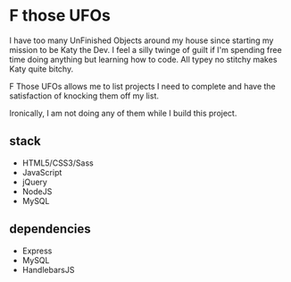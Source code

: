 # F those UFOs

I have too many UnFinished Objects around my house since starting my mission to be Katy the Dev. I feel a silly twinge of guilt if I'm spending free time doing anything but learning how to code. All typey no stitchy makes Katy quite bitchy.

F Those UFOs allows me to list projects I need to complete and have the satisfaction of knocking them off my list. 

Ironically, I am not doing any of them while I build this project.

## stack
* HTML5/CSS3/Sass
* JavaScript
* jQuery
* NodeJS
* MySQL

## dependencies
* Express
* MySQL
* HandlebarsJS


